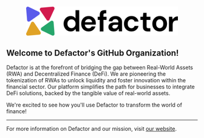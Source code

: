 <span align="center">

<a href="https://www.defactor.com"><img width="400" alt="Defactor Logo" src="https://raw.githubusercontent.com/defactor-com/.github/main/workflows/images/defactor-logo.svg"></img></a>

</span>

## Welcome to Defactor's GitHub Organization!
Defactor is at the forefront of bridging the gap between Real-World Assets (RWA) and Decentralized Finance (DeFi). We are pioneering the tokenization of RWAs to unlock liquidity and foster innovation within the financial sector. Our platform simplifies the path for businesses to integrate DeFi solutions, backed by the tangible value of real-world assets.

We're excited to see how you'll use Defactor to transform the world of finance!

---

For more information on Defactor and our mission, visit [our website](https://www.defactor.com/).

